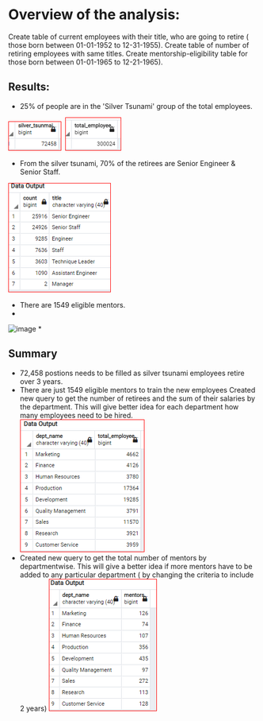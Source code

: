 # Overview of the analysis:
Create table of current employees with their title, who are going to retire ( those born between 01-01-1952 to 12-31-1955). Create table of number of retiring employees with same titles. Create  mentorship-eligibility table for those born between 01-01-1965 to 12-21-1965).

## Results:
* 25% of people are in the 'Silver Tsunami' group of the total employees.

![image](IMAGES/silver_tsunami.PNG)&nbsp;&nbsp;![image](IMAGES/employee_count.PNG)

* From the silver tsunami, 70% of the retirees are Senior Engineer & Senior Staff.

![image](IMAGES/retiring_titles.PNG)

* There are 1549 eligible mentors.
*  
![image](images/mentors)
* 

## Summary
* 72,458 postions needs to be filled as silver tsunami employees retire over 3 years.
* There are just 1549 eligible mentors to train the new employees
Created new query to get the number of retirees and the sum of their salaries by the department. This will give better idea for each department how many employees need to be hired.
![image](images/department_wise_retirees.PNG)
* Created new query to get the total number of mentors by departmentwise. This will give a better idea if more mentors have to be added to any particular department ( by changing the criteria to include 2 years)
![image](images/mentors_dept.PNG)
